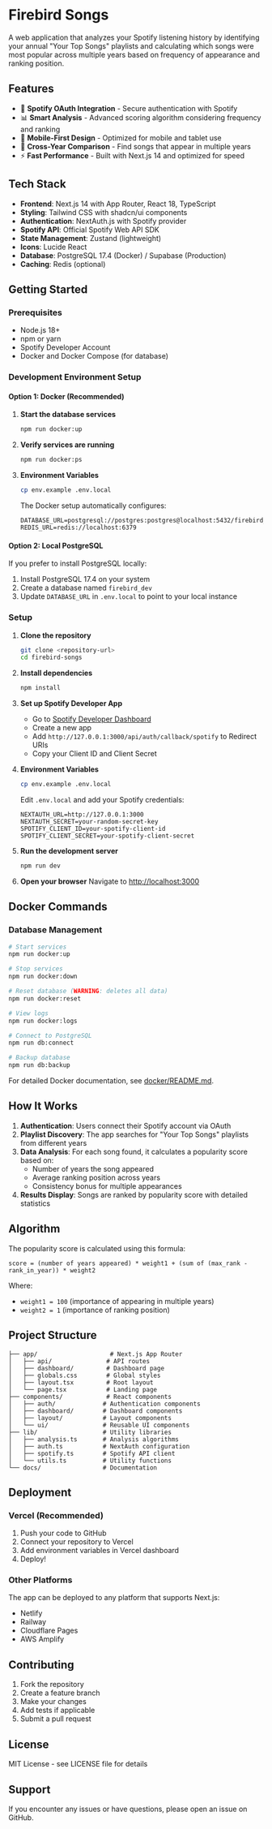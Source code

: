 # Firebird Songs

A web application that analyzes your Spotify listening history by identifying your annual "Your Top Songs" playlists and calculating which songs were most popular across multiple years based on frequency of appearance and ranking position.

## Features

- 🔐 **Spotify OAuth Integration** - Secure authentication with Spotify
- 📊 **Smart Analysis** - Advanced scoring algorithm considering frequency and ranking
- 📱 **Mobile-First Design** - Optimized for mobile and tablet use
- 🎵 **Cross-Year Comparison** - Find songs that appear in multiple years
- ⚡ **Fast Performance** - Built with Next.js 14 and optimized for speed

## Tech Stack

- **Frontend**: Next.js 14 with App Router, React 18, TypeScript
- **Styling**: Tailwind CSS with shadcn/ui components
- **Authentication**: NextAuth.js with Spotify provider
- **Spotify API**: Official Spotify Web API SDK
- **State Management**: Zustand (lightweight)
- **Icons**: Lucide React
- **Database**: PostgreSQL 17.4 (Docker) / Supabase (Production)
- **Caching**: Redis (optional)

## Getting Started

### Prerequisites

- Node.js 18+ 
- npm or yarn
- Spotify Developer Account
- Docker and Docker Compose (for database)

### Development Environment Setup

#### Option 1: Docker (Recommended)

1. **Start the database services**
   ```bash
   npm run docker:up
   ```

2. **Verify services are running**
   ```bash
   npm run docker:ps
   ```

3. **Environment Variables**
   ```bash
   cp env.example .env.local
   ```
   
   The Docker setup automatically configures:
   ```env
   DATABASE_URL=postgresql://postgres:postgres@localhost:5432/firebird_dev
   REDIS_URL=redis://localhost:6379
   ```

#### Option 2: Local PostgreSQL

If you prefer to install PostgreSQL locally:
1. Install PostgreSQL 17.4 on your system
2. Create a database named `firebird_dev`
3. Update `DATABASE_URL` in `.env.local` to point to your local instance

### Setup

1. **Clone the repository**
   ```bash
   git clone <repository-url>
   cd firebird-songs
   ```

2. **Install dependencies**
   ```bash
   npm install
   ```

3. **Set up Spotify Developer App**
   - Go to [Spotify Developer Dashboard](https://developer.spotify.com/dashboard)
   - Create a new app
   - Add `http://127.0.0.1:3000/api/auth/callback/spotify` to Redirect URIs
   - Copy your Client ID and Client Secret

4. **Environment Variables**
   ```bash
   cp env.example .env.local
   ```
   
   Edit `.env.local` and add your Spotify credentials:
   ```env
   NEXTAUTH_URL=http://127.0.0.1:3000
   NEXTAUTH_SECRET=your-random-secret-key
   SPOTIFY_CLIENT_ID=your-spotify-client-id
   SPOTIFY_CLIENT_SECRET=your-spotify-client-secret
   ```

5. **Run the development server**
   ```bash
   npm run dev
   ```

6. **Open your browser**
   Navigate to [http://localhost:3000](http://localhost:3000)

## Docker Commands

### Database Management
```bash
# Start services
npm run docker:up

# Stop services
npm run docker:down

# Reset database (WARNING: deletes all data)
npm run docker:reset

# View logs
npm run docker:logs

# Connect to PostgreSQL
npm run db:connect

# Backup database
npm run db:backup
```

For detailed Docker documentation, see [docker/README.md](docker/README.md).

## How It Works

1. **Authentication**: Users connect their Spotify account via OAuth
2. **Playlist Discovery**: The app searches for "Your Top Songs" playlists from different years
3. **Data Analysis**: For each song found, it calculates a popularity score based on:
   - Number of years the song appeared
   - Average ranking position across years
   - Consistency bonus for multiple appearances
4. **Results Display**: Songs are ranked by popularity score with detailed statistics

## Algorithm

The popularity score is calculated using this formula:
```
score = (number of years appeared) * weight1 + (sum of (max_rank - rank_in_year)) * weight2
```

Where:
- `weight1 = 100` (importance of appearing in multiple years)
- `weight2 = 1` (importance of ranking position)

## Project Structure

```
├── app/                    # Next.js App Router
│   ├── api/               # API routes
│   ├── dashboard/         # Dashboard page
│   ├── globals.css        # Global styles
│   ├── layout.tsx         # Root layout
│   └── page.tsx           # Landing page
├── components/            # React components
│   ├── auth/             # Authentication components
│   ├── dashboard/        # Dashboard components
│   ├── layout/           # Layout components
│   └── ui/               # Reusable UI components
├── lib/                  # Utility libraries
│   ├── analysis.ts       # Analysis algorithms
│   ├── auth.ts           # NextAuth configuration
│   ├── spotify.ts        # Spotify API client
│   └── utils.ts          # Utility functions
└── docs/                 # Documentation
```

## Deployment

### Vercel (Recommended)
1. Push your code to GitHub
2. Connect your repository to Vercel
3. Add environment variables in Vercel dashboard
4. Deploy!

### Other Platforms
The app can be deployed to any platform that supports Next.js:
- Netlify
- Railway
- Cloudflare Pages
- AWS Amplify

## Contributing

1. Fork the repository
2. Create a feature branch
3. Make your changes
4. Add tests if applicable
5. Submit a pull request

## License

MIT License - see LICENSE file for details

## Support

If you encounter any issues or have questions, please open an issue on GitHub. 